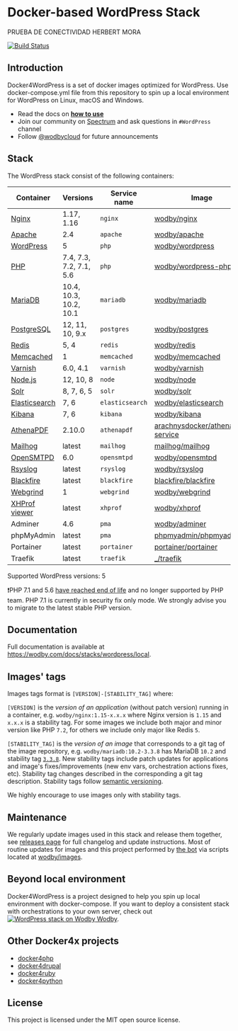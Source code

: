 # Docker-based WordPress Stack 
PRUEBA DE CONECTIVIDAD HERBERT MORA


[![Build Status](https://travis-ci.org/wodby/docker4wordpress.svg?branch=master)](https://travis-ci.org/wodby/docker4wordpress)

## Introduction

Docker4WordPress is a set of docker images optimized for WordPress. Use docker-compose.yml file from this repository to spin up a local environment for WordPress on Linux, macOS and Windows. 

* Read the docs on [**how to use**](https://wodby.com/docs/stacks/wordpress/local#usage)
* Join our community on [Spectrum](https://spectrum.chat/wodby/wordpress) and ask questions in `#WordPress` channel
* Follow [@wodbycloud](https://twitter.com/wodbycloud) for future announcements

## Stack

The WordPress stack consist of the following containers:

| Container       | Versions                | Service name    | Image                              | Default |
| -------------   | ----------------------- | ------------    | ---------------------------------- | ------- |
| [Nginx]         | 1.17, 1.16              | `nginx`         | [wodby/nginx]                      | ✓       |
| [Apache]        | 2.4                     | `apache`        | [wodby/apache]                     |         |
| [WordPress]     | 5                       | `php`           | [wodby/wordpress]                  | ✓       |
| [PHP]           | 7.4, 7.3, 7.2, 7.1, 5.6 | `php`           | [wodby/wordpress-php]              |         |
| [MariaDB]       | 10.4, 10.3, 10.2, 10.1  | `mariadb`       | [wodby/mariadb]                    | ✓       |
| [PostgreSQL]    | 12, 11, 10, 9.x         | `postgres`      | [wodby/postgres]                   |         |
| [Redis]         | 5, 4                    | `redis`         | [wodby/redis]                      |         |
| [Memcached]     | 1                       | `memcached`     | [wodby/memcached]                  |         |
| [Varnish]       | 6.0, 4.1                | `varnish`       | [wodby/varnish]                    |         |
| [Node.js]       | 12, 10, 8               | `node`          | [wodby/node]                       |         |
| [Solr]          | 8, 7, 6, 5              | `solr`          | [wodby/solr]                       |         |
| [Elasticsearch] | 7, 6                    | `elasticsearch` | [wodby/elasticsearch]              |         |
| [Kibana]        | 7, 6                    | `kibana`        | [wodby/kibana]                     |         |
| [AthenaPDF]     | 2.10.0                  | `athenapdf`     | [arachnysdocker/athenapdf-service] |         |
| [Mailhog]       | latest                  | `mailhog`       | [mailhog/mailhog]                  | ✓       |
| [OpenSMTPD]     | 6.0                     | `opensmtpd`     | [wodby/opensmtpd]                  |         |
| [Rsyslog]       | latest                  | `rsyslog`       | [wodby/rsyslog]                    |         |
| [Blackfire]     | latest                  | `blackfire`     | [blackfire/blackfire]              |         |
| [Webgrind]      | 1                       | `webgrind`      | [wodby/webgrind]                   |         |
| [XHProf viewer] | latest                  | `xhprof`        | [wodby/xhprof]                     |         |
| Adminer         | 4.6                     | `pma`           | [wodby/adminer]                    |         |
| phpMyAdmin      | latest                  | `pma`           | [phpmyadmin/phpmyadmin]            |         |
| Portainer       | latest                  | `portainer`     | [portainer/portainer]              | ✓       |
| Traefik         | latest                  | `traefik`       | [_/traefik]                        | ✓       |

Supported WordPress versions: 5

❗️PHP 7.1 and 5.6 [have reached end of life](http://php.net/supported-versions.php) and no longer supported by PHP team. PHP 7.1 is currently in security fix only mode. We strongly advise you to migrate to the latest stable PHP version.   

## Documentation

Full documentation is available at https://wodby.com/docs/stacks/wordpress/local.

## Images' tags

Images tags format is `[VERSION]-[STABILITY_TAG]` where:

`[VERSION]` is the _version of an application_ (without patch version) running in a container, e.g. `wodby/nginx:1.15-x.x.x` where Nginx version is `1.15` and `x.x.x` is a stability tag. For some images we include both major and minor version like PHP `7.2`, for others we include only major like Redis `5`. 

`[STABILITY_TAG]` is the _version of an image_ that corresponds to a git tag of the image repository, e.g. `wodby/mariadb:10.2-3.3.8` has MariaDB `10.2` and stability tag [`3.3.8`](https://github.com/wodby/mariadb/releases/tag/3.3.8). New stability tags include patch updates for applications and image's fixes/improvements (new env vars, orchestration actions fixes, etc). Stability tag changes described in the corresponding a git tag description. Stability tags follow [semantic versioning](https://semver.org/).

We highly encourage to use images only with stability tags.

## Maintenance

We regularly update images used in this stack and release them together, see [releases page](https://github.com/wodby/docker4wordpress/releases) for full changelog and update instructions. Most of routine updates for images and this project performed by [the bot](https://github.com/wodbot) via scripts located at [wodby/images](https://github.com/wodby/images).

## Beyond local environment

Docker4WordPress is a project designed to help you spin up local environment with docker-compose. If you want to deploy a consistent stack with orchestrations to your own server, check out [![WordPress stack on Wodby](https://www.google.com/s2/favicons?domain=wodby.com) Wodby](https://wodby.com/stacks/wordpress).

## Other Docker4x projects

* [docker4php](https://github.com/wodby/docker4php)
* [docker4drupal](https://github.com/wodby/docker4drupal)
* [docker4ruby](https://github.com/wodby/docker4ruby)
* [docker4python](https://github.com/wodby/docker4python)

## License

This project is licensed under the MIT open source license.

[Apache]: https://wodby.com/docs/stacks/wordpress/containers#apache
[AthenaPDF]: https://wodby.com/docs/stacks/wordpress/containers#athenapdf
[Blackfire]: https://wodby.com/docs/stacks/wordpress/containers#blackfire
[Elasticsearch]: https://wodby.com/docs/stacks/elasticsearch
[Kibana]: https://wodby.com/docs/stacks/elasticsearch
[Mailhog]: https://wodby.com/docs/stacks/wordpress/containers#mailhog
[MariaDB]: https://wodby.com/docs/stacks/wordpress/containers#mariadb
[Memcached]: https://wodby.com/docs/stacks/wordpress/containers#memcached
[Nginx]: https://wodby.com/docs/stacks/wordpress/containers#nginx
[Node.js]: https://wodby.com/docs/stacks/wordpress/containers#nodejs
[OpenSMTPD]: https://wodby.com/docs/stacks/wordpress/containers#opensmtpd
[PHP]: https://wodby.com/docs/stacks/wordpress/containers#php
[PostgreSQL]: https://wodby.com/docs/stacks/wordpress/containers#postgresql
[Redis]: https://wodby.com/docs/stacks/wordpress/containers#redis
[Rsyslog]: https://wodby.com/docs/stacks/wordpress/containers#rsyslog
[Solr]: https://wodby.com/docs/stacks/solr
[Varnish]: https://wodby.com/docs/stacks/wordpress/containers#varnish
[Webgrind]: https://wodby.com/docs/stacks/wordpress/containers#webgrind
[Wordpress]: https://wodby.com/docs/stacks/wordpress/containers#php
[XHProf viewer]: https://wodby.com/docs/stacks/php/containers#xhprof-viewer

[_/traefik]: https://hub.docker.com/_/traefik
[arachnysdocker/athenapdf-service]: https://hub.docker.com/r/arachnysdocker/athenapdf-service
[blackfire/blackfire]: https://hub.docker.com/r/blackfire/blackfire
[mailhog/mailhog]: https://hub.docker.com/r/mailhog/mailhog
[phpmyadmin/phpmyadmin]: https://hub.docker.com/r/phpmyadmin/phpmyadmin
[portainer/portainer]: https://hub.docker.com/r/portainer/portainer
[wodby/adminer]: https://github.com/wodby/adminer
[wodby/apache]: https://github.com/wodby/apache
[wodby/elasticsearch]: https://github.com/wodby/elasticsearch
[wodby/kibana]: https://github.com/wodby/kibana
[wodby/mariadb]: https://github.com/wodby/mariadb
[wodby/memcached]: https://github.com/wodby/memcached
[wodby/nginx]: https://github.com/wodby/nginx
[wodby/node]: https://github.com/wodby/node
[wodby/opensmtpd]: https://github.com/wodby/opensmtpd
[wodby/postgres]: https://github.com/wodby/postgres
[wodby/redis]: https://github.com/wodby/redis
[wodby/rsyslog]: https://github.com/wodby/rsyslog
[wodby/solr]: https://github.com/wodby/solr
[wodby/varnish]: https://github.com/wodby/varnish
[wodby/webgrind]: https://hub.docker.com/r/wodby/webgrind
[wodby/wordpress-php]: https://github.com/wodby/wordpress-php
[wodby/wordpress]: https://github.com/wodby/wordpress
[wodby/xhprof]: https://github.com/wodby/xhprof

